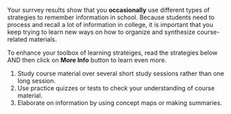 
Your surrvey results show that you **occasionally** use different types of strategies to remember information in school. Because students need to process and recall a lot of information in college, it is important that you keep trying to learn new ways on how to organize and synthesize course-related materials.

To enhance your toolbox of learning strateiges, read the strategies below AND then click on **More Info** button to learn even more.

1.	Study course material over several short study sessions rather than one long session.
2.	Use practice quizzes or tests to check your understanding of course material. 
3.	Elaborate on information by using concept maps or making summaries.
